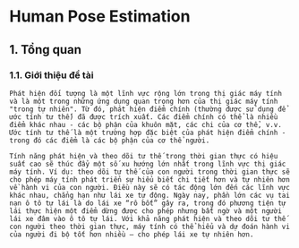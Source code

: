 # Human Pose Estimation
## 1. Tổng quan 
### 1.1. Giới thiệu đề tài
    Phát hiện đối tượng là một lĩnh vực rộng lớn trong thị giác máy tính và là một trong những ứng dụng quan trọng hơn của thị giác máy tính "trong tự nhiên". Từ đó, phát hiện điểm chính (thường được sử dụng để ước tính tư thế) đã được trích xuất. Các điểm chính có thể là nhiều điểm khác nhau - các bộ phận của khuôn mặt, các chi của cơ thể, v.v. Ước tính tư thế là một trường hợp đặc biệt của phát hiện điểm chính - trong đó các điểm là các bộ phận của cơ thể người.

    Tính năng phát hiện và theo dõi tư thế trong thời gian thực có hiệu suất cao sẽ thúc đẩy một số xu hướng lớn nhất trong lĩnh vực thị giác máy tính. Ví dụ: theo dõi tư thế của con người trong thời gian thực sẽ cho phép máy tính phát triển sự hiểu biết chi tiết hơn và tự nhiên hơn về hành vi của con người. Điều này sẽ có tác động lớn đến các lĩnh vực khác nhau, chẳng hạn như lái xe tự động. Ngày nay, phần lớn các vụ tai nạn ô tô tự lái là do lái xe “rô bốt” gây ra, trong đó phương tiện tự lái thực hiện một điểm dừng được cho phép nhưng bất ngờ và một người lái xe đâm vào ô tô tự lái. Với khả năng phát hiện và theo dõi tư thế con người theo thời gian thực, máy tính có thể hiểu và dự đoán hành vi của người đi bộ tốt hơn nhiều – cho phép lái xe tự nhiên hơn.


